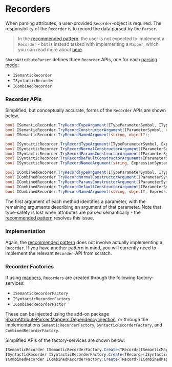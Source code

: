 # Recorders

When parsing attributes, a user-provided `Recorder`-object is required. The responsibility of the `Recorder` is to record the data parsed by the `Parser`.

> In the [recommended pattern](RecommendedPattern/RecommendedPattern.md), the user is not expected to implement a `Recorder` - but is instead tasked with implementing a `Mapper`, which you can read more about [here](Mappers.md).

`SharpAttributeParser` defines three `Recorder` APIs, one for each [parsing mode](ParsingModes.md):
* `ISemanticRecorder`
* `ISyntacticRecorder`
* `ICombinedRecorder`

### Recorder APIs

Simplified, but conceptually accurate, forms of the `Recorder` APIs are shown below.

```csharp
bool ISemanticRecorder.TryRecordTypeArgument(ITypeParameterSymbol, ITypeSymbol);
bool ISemanticRecorder.TryRecordConstructorArgument(IParameterSymbol, object?);
bool ISemanticRecorder.TryRecordNamedArgument(string, object?);

bool ISyntacticRecorder.TryRecordTypeArgument(ITypeParameterSymbol, ExpressionSyntax);
bool ISyntacticRecorder.TryRecordNormalConstructorArgument(IParameterSymbol, ExpressionSyntax);
bool ISyntacticRecorder.TryRecordParamsConstructorArgument(IParameterSymbol, IReadOnlyList<ExpressionSyntax>);
bool ISyntacticRecorder.TryRecordDefaultConstructorArgument(IParameterSymbol);
bool ISyntacticRecorder.TryRecordNamedArgument(string, ExpressionSyntax);

bool ICombinedRecorder.TryRecordTypeArgument(ITypeParameterSymbol, ITypeSymbol, ExpressionSyntax);
bool ICombinedRecorder.TryRecordNormalConstructorArgument(IParameterSymbol, object?, ExpressionSyntax);
bool ICombinedRecorder.TryRecordParamsConstructorArgument(IParameterSymbol, object?, IReadOnlyList<ExpressionSyntax>);
bool ICombinedRecorder.TryRecordDefaultConstructorArgument(IParameterSymbol, object?);
bool ICombinedRecorder.TryRecordNamedArgument(string, object?, ExpressionSyntax);
```

The first argument of each method identifies a parameter, with the remaining arguments describing an argument of that parameter. Note that type-safety is lost when attributes are parsed semantically - the [recommended pattern](RecommendedPattern/RecommendedPattern.md) resolves this issue.

### Implementation

Again, the [recommended pattern](RecommendedPattern/RecommendedPattern.md) does not involve actually implementing a `Recorder`. If you have another pattern in mind, you will currently need to implement the relevant `Recorder`-API from scratch.

### Recorder Factories

If using [mappers](Mappers.md), `Recorders` are created through the following factory-services:
* `ISemanticRecorderFactory`
* `ISyntacticRecorderFactory`
* `ICombinedRecorderFactor`

These can be injected using the add-on package [SharpAttributeParser.Mappers.DependencyInjection](https://www.nuget.org/packages/SharpAttributeParser.Mappers.DependencyInjection/), or through the implementations `SemanticRecorderFactory`, `SyntacticRecorderFactory`, and `CombinedRecorderFactory`.

Simplified APIs of the factory-services are shown below:

```csharp
ISemanticRecorder ISemanticRecorderFactory.Create<TRecord>(ISemanticMapper<TRecord>, TRecord);
ISyntacticRecorder ISyntacticRecorderFactory.Create<TRecord>(ISyntacticMapper<TRecord>, TRecord);
ICombinedRecorder ICombinedRecorderFactory.Create<TRecord>(ICombinedMapper<TRecord>, TRecord);
```